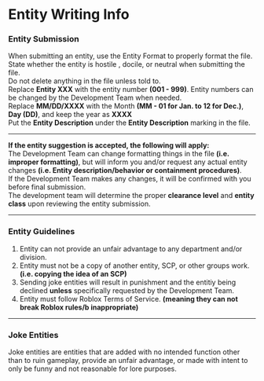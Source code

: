 # Entity Writing Info

### Entity Submission
When submitting an entity, use the Entity Format to properly format the file.  
State whether the entity is hostile , docile, or neutral when submitting the file.  
Do not delete anything in the file unless told to.  
Replace **Entity XXX** with the entity number **(001 - 999)**. Entity numbers can be changed by the Development Team when needed.  
Replace **MM/DD/XXXX** with the Month **(MM - 01 for Jan. to 12 for Dec.)**, **Day (DD)**, and keep the year as **XXXX**  
Put the **Entity Description** under the **Entity Description** marking in the file. 

---

**If the entity suggestion is accepted, the following will apply:**  
The Development Team can change formatting things in the file **(i.e. improper formatting)**, but will inform you and/or request any actual entity changes **(i.e. Entity description/behavior or containment procedures)**.  
If the Development Team makes any changes, it will be confirmed with you before final submission.  
The development team will determine the proper **clearance level** and **entity class** upon reviewing the entity submission.

---

### Entity Guidelines
1) Entity can not provide an unfair advantage to any department and/or division.  
2) Entity must not be a copy of another entity, SCP, or other groups work. **(i.e. copying the idea of an SCP)**  
3) Sending joke entities will result in punishment and the entitiy being declined **unless** specifically requested by the Development Team.
4) Entity must follow Roblox Terms of Service. **(meaning they can not break Roblox rules/b inappropriate)**

---

### Joke Entities
Joke entities are entities that are added with no intended function other than to ruin gameplay, provide an unfair advantage, or made with intent to only be funny and not reasonable for lore purposes.